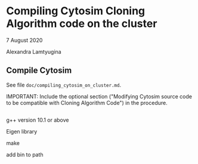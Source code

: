 # Compiling Cytosim Cloning Algorithm code on the cluster

7 August 2020

Alexandra Lamtyugina

## Compile Cytosim

See file `doc/compiling_cytosim_on_cluster.md`.  

IMPORTANT: Include the optional section ("Modifying Cytosim source code to be compatible with Cloning Algorithm Code") in the procedure.

##

g++ version 10.1 or above

Eigen library

make

add bin to path
